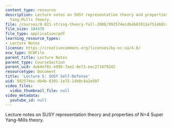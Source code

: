 ```yaml
---
content_type: resource
description: Lecture notes on SUSY representation theory and properties of N=4 Super
  Yang-Mills theory.
file: /courses/8-821-string-theory-fall-2008/992574ecdb4b83911e7514b8c4a2e507_lecture05.pdf
file_size: 184476
file_type: application/pdf
learning_resource_types:
- Lecture Notes
license: https://creativecommons.org/licenses/by-nc-sa/4.0/
ocw_type: OCWFile
parent_title: Lecture Notes
parent_type: CourseSection
parent_uid: 4ab4ef81-e995-7ae2-8e73-eec271679242
resourcetype: Document
title: 'Lecture 5: SUSY Self-Defense'
uid: 992574ec-db4b-8391-1e75-14b8c4a2e507
video_files:
  video_thumbnail_file: null
video_metadata:
  youtube_id: null
---
```

Lecture notes on SUSY representation theory and properties of N=4 Super Yang-Mills theory.